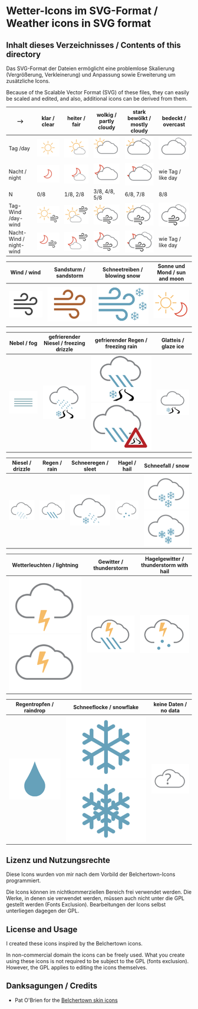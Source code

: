 # Wetter-Icons im SVG-Format / Weather icons in SVG format

## Inhalt dieses Verzeichnisses / Contents of this directory

Das SVG-Format der Dateien ermöglicht eine problemlose Skalierung
(Vergrößerung, Verkleinerung) und Anpassung sowie Erweiterung um
zusätzliche Icons.

Because of the Scalable Vector Format (SVG) of these files, they can
easily be scaled and edited, and also, additional icons can be derived
from them.


-->    | klar / clear | heiter / fair | wolkig / partly cloudy | stark bewölkt / mostly cloudy | bedeckt / overcast
----|-------------|--------------|-------------------------|-------------------------------|---------------------
Tag /day | ![clear day](clear-day.svg) | ![mostly clear day](mostly-clear-day.svg) | ![partly cloudy day](partly-cloudy-day.svg) | ![mostly cloudy day](mostly-cloudy-day.svg) | ![cloudy](cloudy.svg)
Nacht / night |![clear night](clear-night.svg) | ![mostly clear night](mostly-clear-night.svg) | ![partly cloudy night](partly-cloudy-night.svg) | ![mostly cloudy night](mostly-cloudy-night.svg) | wie Tag / like day
N | 0/8 | 1/8, 2/8 | 3/8, 4/8, 5/8 | 6/8, 7/8 | 8/8
Tag-Wind /day-wind | ![clear day](clear-day-wind.svg) | ![mostly clear day](mostly-clear-day-wind.svg) | ![partly cloudy day](partly-cloudy-day-wind.svg) | ![mostly cloudy day](mostly-cloudy-day-wind.svg) | ![cloudy](cloudy-wind.svg)
Nacht-Wind / night-wind |![clear night](clear-night-wind.svg) | ![mostly clear night](mostly-clear-night-wind.svg) | ![partly cloudy night](partly-cloudy-night-wind.svg) | ![mostly cloudy night](mostly-cloudy-night-wind.svg) | wie Tag / like day

Wind / wind | Sandsturm / sandstorm | Schneetreiben / blowing snow | Sonne und Mond / sun and moon
------------|-----------------------|------------------------------|--------------
![wind](wind.svg) | ![wind](sandstorm.svg) | ![wind](blowingsnow.svg) | ![sun and moon](sunmoon.svg)

Nebel / fog | gefrierender Niesel / freezing drizzle |gefrierender Regen / freezing rain | Glatteis / glaze ice
------------|-------------|-------------------|------------------------------------
![fog](fog.svg) | ![freezingdrizzle](freezingdrizzle.svg) | ![freezingrain](freezingrain.svg) ![freezingrain](freezingrain2.svg) | ![glaze ice](glazeice.svg)

Niesel / drizzle | Regen / rain | Schneeregen / sleet | Hagel / hail | Schneefall / snow
-----------------|--------------|---------------------|--------------|-------------------
![drizzle](drizzle.svg) | ![rain](rain.svg) | ![sleet](sleet.svg) | ![hail](hail.svg) | ![snow](snow.svg) ![snow2](snow2.svg)

Wetterleuchten / lightning | Gewitter / thunderstorm | Hagelgewitter / thunderstorm with hail
---------------------------|-------------------------|---------------------------------------
![lightning](lightning.svg) ![lightning](lightning2.svg) | ![thunderstorm with rain](thunderstorm.svg) | ![thunderstorm with hail](thunderstorm-hail.svg)

Regentropfen / raindrop | Schneeflocke / snowflake | keine Daten / no data
------------------------|--------------------------|-----------------------
![raindrop](raindrop.svg) | ![snowflake](snowflake.svg) ![snowflake](snowflake2.svg) | ![no data](unknown.svg)


## Lizenz und Nutzungsrechte

Diese Icons wurden von mir nach dem Vorbild der Belchertown-Icons 
programmiert. 

Die Icons können im nichtkommerziellen Bereich frei verwendet werden.
Die Werke, in denen sie verwendet werden, müssen auch nicht unter die 
GPL gestellt werden (Fonts Exclusion). Bearbeitungen der Icons selbst 
unterliegen dagegen der GPL.

## License and Usage

I created these icons inspired by the Belchertown icons.

In non-commercial domain the icons can be freely used. What you create
using these icons is not required to be subject to the GPL (fonts
exclusion). However, the GPL applies to editing the icons themselves.

## Danksagungen / Credits

* Pat O'Brien for the [Belchertown skin icons](https://github.com/poblabs/weewx-belchertown)
